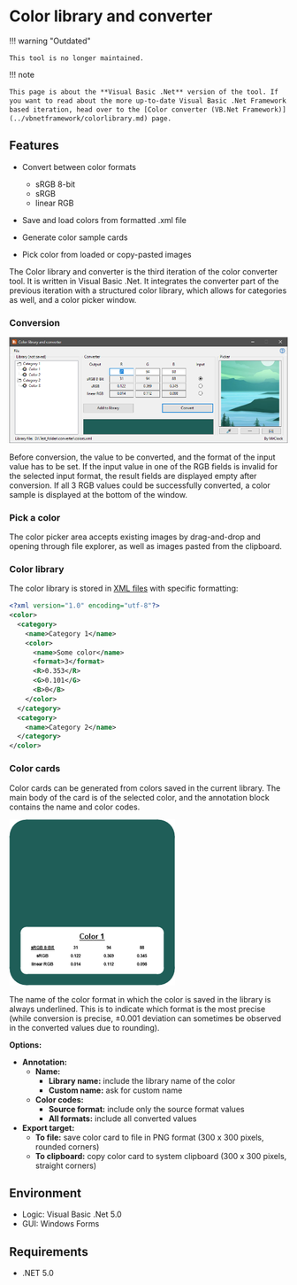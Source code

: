 # Color library and converter

!!! warning "Outdated"

	This tool is no longer maintained.
	
!!! note
	
	This page is about the **Visual Basic .Net** version of the tool. If you want to read about the more up-to-date Visual Basic .Net Framework based iteration, head over to the [Color converter (VB.Net Framework)](../vbnetframework/colorlibrary.md) page.

## Features

* Convert between color formats

	* sRGB 8-bit
	* sRGB
	* linear RGB
	
* Save and load colors from formatted .xml file

* Generate color sample cards

* Pick color from loaded or copy-pasted images

The Color library and converter is the third iteration of the color converter tool. It is written in Visual Basic .Net. It integrates the converter part of the previous iteration
with a structured color library, which allows for categories as well, and a color picker window.

### Conversion

![VB.Net based color library GUI](img/image_2_1.png)

Before conversion, the value to be converted, and the format of the input value has to be set. If the input value in one of the RGB fields is invalid for the selected input format, the result fields are displayed empty after conversion.
If all 3 RGB values could be successfully converted, a color sample is displayed at the bottom of the window.

### Pick a color

The color picker area accepts existing images by drag-and-drop and opening through file explorer, as well as images pasted from the clipboard.

### Color library

The color library is stored in [XML files](../formats/libraryXML.md) with specific formatting:

``` xml
<?xml version="1.0" encoding="utf-8"?>
<color>
  <category>
	<name>Category 1</name>
	<color>
	  <name>Some color</name>
	  <format>3</format>
	  <R>0.353</R>
	  <G>0.101</G>
	  <B>0</B>
	</color>
  </category>
  <category>
	<name>Category 2</name>
  </category>
</color>
```

### Color cards

Color cards can be generated from colors saved in the current library. The main body of the card is of the selected color, and the annotation block contains the name and color codes.

![Color sample card](img/image_2_2.png)

The name of the color format in which the color is saved in the library is always underlined. This is to indicate which format is the most precise (while conversion is precise, ±0.001 deviation can sometimes be observed in the converted values due to rounding).

**Options:**

* **Annotation:**
	* **Name:**
		* **Library name:** include the library name of the color
		* **Custom name:** ask for custom name
	* **Color codes:**
		* **Source format:** include only the source format values
		* **All formats:** include all converted values
* **Export target:**
	* **To file:** save color card to file in PNG format (300 x 300 pixels, rounded corners)
	* **To clipboard:** copy color card to system clipboard (300 x 300 pixels, straight corners)

## Environment

* Logic:  Visual Basic .Net 5.0
* GUI:    Windows Forms

## Requirements

* .NET 5.0
